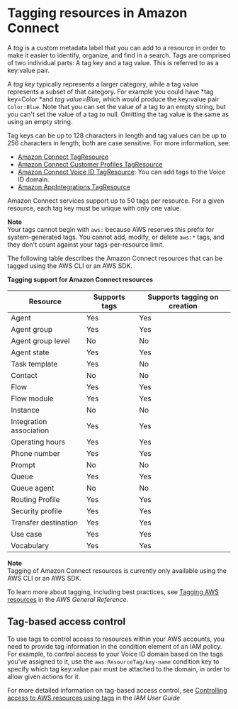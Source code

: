 # Tagging resources in Amazon Connect<a name="tagging"></a>

A *tag* is a custom metadata label that you can add to a resource in order to make it easier to identify, organize, and find in a search\. Tags are comprised of two individual parts: A tag key and a tag value\. This is referred to as a key:value pair\.

A *tag key* typically represents a larger category, while a tag value represents a subset of that category\. For example you could have *tag key=Color *and *tag value=Blue*, which would produce the key:value pair `Color:Blue`\. Note that you can set the value of a tag to an empty string, but you can't set the value of a tag to null\. Omitting the tag value is the same as using an empty string\.



Tag keys can be up to 128 characters in length and tag values can be up to 256 characters in length; both are case sensitive\. For more information, see:
+  [Amazon Connect TagResource](https://docs.aws.amazon.com/connect/latest/APIReference/API_TagResource.html)
+  [Amazon Connect Customer Profiles TagResource](https://docs.aws.amazon.com/customerprofiles/latest/APIReference/API_TagResource.html) 
+  [Amazon Connect Voice ID TagResource](https://docs.aws.amazon.com/voiceid/latest/APIReference/API_TagResource.html): You can add tags to the Voice ID domain\. 
+  [Amazon AppIntegrations TagResource](https://docs.aws.amazon.com/appintegrations/latest/APIReference/API_TagResource.html) 

Amazon Connect services support up to 50 tags per resource\. For a given resource, each tag key must be unique with only one value\. 

**Note**  
Your tags cannot begin with `aws:` because AWS reserves this prefix for system\-generated tags\. You cannot add, modify, or delete `aws:*` tags, and they don't count against your tags\-per\-resource limit\.

The following table describes the Amazon Connect resources that can be tagged using the AWS CLI or an AWS SDK\.


**Tagging support for Amazon Connect resources**  

| Resource | Supports tags | Supports tagging on creation | 
| --- | --- | --- | 
|  Agent  |  Yes  |  Yes  | 
|  Agent group  |  Yes  | Yes | 
|  Agent group level  |  No  | No | 
|  Agent state  |  Yes  |  Yes  | 
| Task template | Yes | No | 
|  Contact  |  No  |  No  | 
|  Flow  |  Yes  |  Yes  | 
|  Flow module  |  Yes  | Yes | 
|  Instance  | No | No | 
|  Integration association  |  Yes  | Yes | 
|  Operating hours  |  Yes  | Yes | 
| Phone number | Yes | Yes | 
|  Prompt  |  No  | No | 
|  Queue  |  Yes  | Yes | 
|  Queue agent  |  No  |  No  | 
|  Routing Profile  |  Yes  |  Yes  | 
|  Security profile  |  Yes  |  Yes  | 
|  Transfer destination  |  Yes  |  Yes  | 
|  Use case  |  Yes  |  Yes  | 
|  Vocabulary  |  Yes  | Yes | 

**Note**  
Tagging of Amazon Connect resources is currently only available using the AWS CLI or an AWS SDK\.

To learn more about tagging, including best practices, see [Tagging AWS resources](https://docs.aws.amazon.com/general/latest/gr/aws_tagging.html) in the *AWS General Reference*\. 

## Tag\-based access control<a name="tagging-access-control"></a>

To use tags to control access to resources within your AWS accounts, you need to provide tag information in the condition element of an IAM policy\. For example, to control access to your Voice ID domain based on the tags you've assigned to it, use the `aws:ResourceTag/key-name` condition key to specify which tag key:value pair must be attached to the domain, in order to allow given actions for it\.

For more detailed information on tag\-based access control, see [Controlling access to AWS resources using tags](https://docs.aws.amazon.com/IAM/latest/UserGuide/access_tags.html) in the *IAM User Guide* 
